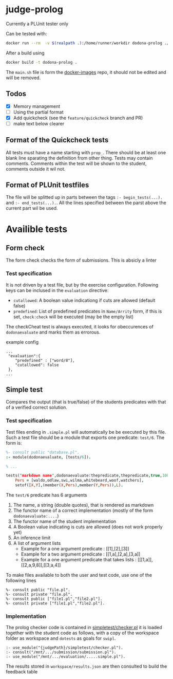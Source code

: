 # judge-prolog

Currently a PLUnit tester only

Can be tested with:

```bash
docker run --rm  -v $(realpath .):/home/runner/workdir dodona-prolog ./test/test.bash
```

After a build using

```bash
docker build -t dodona-prolog .
```


The `main.sh` file is form the [docker-images](https://github.ugent.be/dodona/docker-images) repo, it should not be edited and will be removed.


## Todos

- [x] Memory management
- [ ] Using the partial format
- [x] Add quickcheck (see the `feature/quickcheck` branch and PR)
- [ ] make text below clearer

## Format of the Quickcheck tests

All tests must have a name starting with `prop_`. There should be at least one blank line sparating the definition from other thing. Tests may contain comments. Comments within the test will be shown to the student, comments outside it wil not.

## Format of PLUnit testfiles

The file will be splitted up in parts between the tags `:- begin_tests(...).` and `:- end_tests(...).`. All the lines specified between the parst above the current part wil be used.



# Availible tests

## Form check

The form check checks the form of submissions. This is absicly a linter

### Test specification

It is not driven by a test file,
but by the exercise configuration. Following keys can be inclused in the
`evaluation` directive:

- `cutallowed`: A boolean value indicationg if cuts are allowed (default false)
- `predefined`: List of predefined predicates in `Name/Arrity` form, if this is
   set, `check:check` will be executed (may be the empty list)

The checkCheat test is always executed, it looks for obeccurences of
`dodonaevaluate` and marks them as errorous.

example config
```
...
 "evaluation":{
    "predefined" : ["word/8"],
    "cutallowed": false
 },
...
```

## Simple test

Compares the output (that is true/false) of the students predicates with that
of a verified correct solution.

### Test specification

Test files ending in `.simple.pl` will automatically be be executed by this
file. Such a test file should be a module that exports one predicate: `test/6`.
The form is:

```prolog
%- consult public "database.pl".
:- module(dodonaevaluate, [tests/6]).

% ...

tests("markdown name",dodonaevaluate:thepredicate,thepredicate,true,10000, L) :- 
    Pers = [waldo,odlaw,swi,wilma,whitebeard,woof,watchers],
    setof([X,Y],(member(X,Pers),member(Y,Pers)),L).
```

The `test/6` predicate has 6 arguments

1. The name, a string (double quotes), that is rendered as markdown
2. The functor name of a correct implementation (mostly of the form `dodonaevaluate:....`)
3. The functor name of the student implementation
4. A Boolean value indicating is cuts are allowed (does not work properly yet)
5. An inference limit
6. A list of argument lists
    - Example for a one argument predicate : [[1],[2],[3]]
    - Example for a two argument predicate : [[1,a],[2,a],[3,a]]
    - Example for a one argument predicate that takes lists : [[[1,a]],[[2,a,9,8]],[[3,a,4]]

To make files available to both the user and test code, use one of the following lines

```
%- consult public "file.pl".
%- consult private "file.pl".
%- consult public ["file1.pl","file2.pl"].
%- consult private ["file1.pl","file2.pl"].
```
### Implementation

The prolog checker code is contained in [simpletest/checker.pl](simpletest/checker.pl) it is loaded together
with the student code as follows, with a copy of the workspace folder as workspace and `dotests` as 
goals for `swipl`.

```
:- use_module("{judgePath}/simpletest/checker.pl").
:- consult("/mnt/.../submission/submission.pl").
:- use_module("/mnt/.../evaluation/.....simple.pl").
```

The results stored in `workspace/results.json` are then consulted to build the feedback table